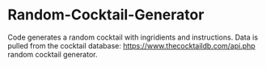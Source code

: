 # Random-Cocktail-Generator
Code generates a random cocktail with ingridients and instructions. Data is pulled from the cocktail database: https://www.thecocktaildb.com/api.php random cocktail generator.
